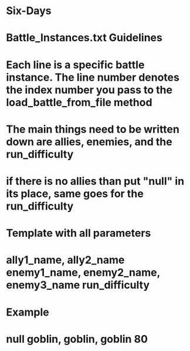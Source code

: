 # Six-Days

# Battle_Instances.txt Guidelines
# Each line is a specific battle instance. The line number denotes the index number you pass to the load_battle_from_file method
# The main things need to be written down are allies, enemies, and the run_difficulty
# if there is no allies than put "null" in its place, same goes for the run_difficulty
# Template with all parameters
# ally1_name, ally2_name enemy1_name, enemy2_name, enemy3_name run_difficulty
# Example
# null goblin, goblin, goblin 80
